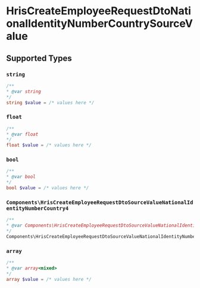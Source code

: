 # HrisCreateEmployeeRequestDtoNationalIdentityNumberCountrySourceValue


## Supported Types

### `string`

```php
/**
* @var string
*/
string $value = /* values here */
```

### `float`

```php
/**
* @var float
*/
float $value = /* values here */
```

### `bool`

```php
/**
* @var bool
*/
bool $value = /* values here */
```

### `Components\HrisCreateEmployeeRequestDtoSourceValueNationalIdentityNumberCountry4`

```php
/**
* @var Components\HrisCreateEmployeeRequestDtoSourceValueNationalIdentityNumberCountry4
*/
Components\HrisCreateEmployeeRequestDtoSourceValueNationalIdentityNumberCountry4 $value = /* values here */
```

### `array`

```php
/**
* @var array<mixed>
*/
array $value = /* values here */
```

